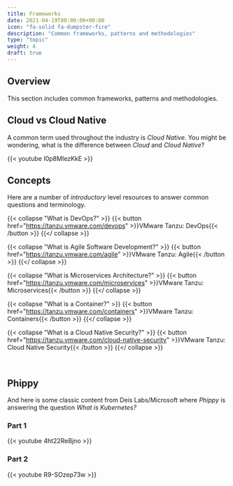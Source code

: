 ```yaml
---
title: Frameworks
date: 2021-04-19T00:00:00+00:00
icon: "fa-solid fa-dumpster-fire"
description: "Common frameworks, patterns and methodologies"
type: "topic"
weight: 4
draft: true
---
```


## Overview

This section includes common frameworks, patterns and methodologies.

## Cloud vs Cloud Native

A common term used throughout the industry is _Cloud Native_. You might be wondering, what is the difference between _Cloud_ and _Cloud Native_?

{{< youtube I0p8MIezKkE >}}
</br>

## Concepts

Here are a number of _introductory_ level resources to answer common questions and terminology.

{{< collapse "What is DevOps?" >}}
{{< button href="https://tanzu.vmware.com/devops" >}}VMware Tanzu: DevOps{{< /button >}}
{{</ collapse >}}

{{< collapse "What is Agile Software Development?" >}}
{{< button href="https://tanzu.vmware.com/agile" >}}VMware Tanzu: Agile{{< /button >}}
{{</ collapse >}}

{{< collapse "What is Microservices Architecture?" >}}
{{< button href="https://tanzu.vmware.com/microservices" >}}VMware Tanzu: Microservices{{< /button >}}
{{</ collapse >}}

{{< collapse "What is a Container?" >}}
{{< button href="https://tanzu.vmware.com/containers" >}}VMware Tanzu: Containers{{< /button >}}
{{</ collapse >}}

{{< collapse "What is a Cloud Native Security?" >}}
{{< button href="https://tanzu.vmware.com/cloud-native-security" >}}VMware Tanzu: Cloud Native Security{{< /button >}}
{{</ collapse >}}

</br>

## Phippy

And here is some classic content from Deis Labs/Microsoft where _Phippy_ is answering the question _What is Kubernetes?_

### Part 1

{{< youtube 4ht22ReBjno >}}
</br>

### Part 2

{{< youtube R9-SOzep73w >}}
</br>
